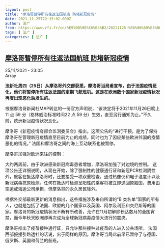 ```yaml
---
layout: post
title: "摩洛哥暂停所有往返法国航班 防堵新冠疫情"
date: 2021-11-25T22:15:02.000Z
author: 法广
from: https://www.rfi.fr/cn/%E9%9D%9E%E6%B4%B2/20211125-%E6%96%B0%E5%86%A0%E7%96%AB%E6%83%85%E9%98%B2%E5%A0%B5-%E6%91%A9%E6%B4%9B%E5%93%A5%E6%9A%82%E5%81%9C%E6%89%80%E6%9C%89%E5%BE%80%E8%BF%94%E6%B3%95%E5%9B%BD%E8%88%AA%E7%8F%AD
tags: [ 法广 ]
categories: [ 法广 ]
---
```

<!--1637878502000-->
[摩洛哥暂停所有往返法国航班 防堵新冠疫情](https://www.rfi.fr/cn/%E9%9D%9E%E6%B4%B2/20211125-%E6%96%B0%E5%86%A0%E7%96%AB%E6%83%85%E9%98%B2%E5%A0%B5-%E6%91%A9%E6%B4%9B%E5%93%A5%E6%9A%82%E5%81%9C%E6%89%80%E6%9C%89%E5%BE%80%E8%BF%94%E6%B3%95%E5%9B%BD%E8%88%AA%E7%8F%AD)
------

<div>
<div>25/11/2021 - 23:05</div>Array<p><strong>                    法新社周四（25日）从摩洛哥外交部获悉，摩洛哥当局甫宣布，由于法国疫情恶化，他们将暂停所有往返法国的定期飞航班机。这是在欧洲数个国家新冠疫情状况再度出现恶化后发生的。                 </strong></p><div >                    <p>根据摩洛哥新闻社MAP转达的一份官方声明说，“该决定将于2021年11月26日晚上 11 点 59 分（格林威治标准时间22 点 59 分）生效，直至另行通知为止。”不久前，欧洲新冠疫情状况恶化。 </p><p>摩洛哥《新冠疫情夸部会监测委员会》指出，这项公告的“进行干预，是为了保持摩洛哥在管理新冠疫情直至目前为止的成绩，同时也为了因应某些欧洲邻国的疫情恶化的情况。” 法国和摩洛哥之间的海上互动联系也被暂停。 </p><p>摩洛哥加强对欧洲来往的控制： </p><p>大约两周前，由于欧洲感染新冠病毒患者增加，摩洛哥加强了对边境的控制。 这项公告还详细说明，从现在开始，除了强制性的健康通行证和新冠PCR检测阴性外，旅客在抵达摩洛哥时，还要接受一项双重检查，通过热像仪和电子温度计以及新冠病毒抗原检测。任何在抵达时检测呈阳性的乘客将被立即送回原籍国，费用由空运或海运公司承担，但摩洛哥的永久居民除外。 </p><p>根据外交部最新更新的消息指出，这些措施涉及来自所谓的“B 类名单”国家的所有人，也就是包括了法国、欧盟的几个国家以及英国、阿尔及利亚和突尼斯等的国家。摩洛哥的新冠疫情状况不断有所改善，允许在11月初解除长达数月的全国宵禁，而今年秋天欧洲却再次成为全球新冠病毒疫情大流行的震央。 </p><p>摩洛哥推出了疫苗接种通行证，只允许那些接种过疫苗的人进入公共场所。 法国西部报援引路透社的话说，出于同样的原因，摩洛哥当局此前早已暂停了与德国、俄罗斯、英国和荷兰的航班。 </p>                                            <div data-selfpromo-newsletter>    </div>    <div data-selfpromo-app>    </div>                </div>
</div>
